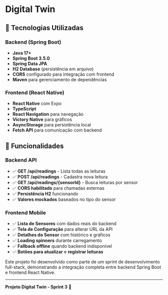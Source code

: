 # Digital Twin



## 🚀 Tecnologias Utilizadas

### Backend (Spring Boot)
- **Java 17+**
- **Spring Boot 3.5.0**
- **Spring Data JPA**
- **H2 Database** (persistência em arquivo)
- **CORS** configurado para integração com frontend
- **Maven** para gerenciamento de dependências

### Frontend (React Native)
- **React Native** com Expo
- **TypeScript**
- **React Navigation** para navegação
- **Victory Native** para gráficos
- **AsyncStorage** para persistência local
- **Fetch API** para comunicação com backend

## 🌟 Funcionalidades

### Backend API
- ✅ **GET /api/readings** - Lista todas as leituras
- ✅ **POST /api/readings** - Cadastra nova leitura
- ✅ **GET /api/readings/{sensorId}** - Busca leituras por sensor
- ✅ **CORS habilitado** para chamadas externas
- ✅ **Persistência H2** funcionando
- ✅ **Valores mockados** baseados no tipo do sensor

### Frontend Mobile
- ✅ **Lista de Sensores** com dados reais do backend
- ✅ **Tela de Configuração** para alterar URL da API
- ✅ **Detalhes do Sensor** com histórico e gráficos
- ✅ **Loading spinners** durante carregamento
- ✅ **Fallback offline** quando backend indisponível
- ✅ **Botões para atualizar** e **registrar leituras**


Este projeto foi desenvolvido como parte de um sprint de desenvolvimento full-stack, demonstrando a integração completa entre backend Spring Boot e frontend React Native.

---

**Projeto Digital Twin - Sprint 3** 🚀
